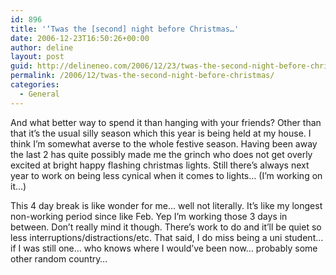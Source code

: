 ```yaml
---
id: 896
title: '‘Twas the [second] night before Christmas…'
date: 2006-12-23T16:50:26+00:00
author: deline
layout: post
guid: http://delineneo.com/2006/12/23/twas-the-second-night-before-christmas/
permalink: /2006/12/twas-the-second-night-before-christmas/
categories:
  - General
---
```

And what better way to spend it than hanging with your friends? Other than that it&#8217;s the usual silly season which this year is being held at my house. I think I&#8217;m somewhat averse to the whole festive season. Having been away the last 2 has quite possibly made me the grinch who does not get overly excited at bright happy flashing christmas lights. Still there&#8217;s always next year to work on being less cynical when it comes to lights&#8230; (I&#8217;m working on it&#8230;)

This 4 day break is like wonder for me&#8230; well not literally. It&#8217;s like my longest non-working period since like Feb. Yep I&#8217;m working those 3 days in between. Don&#8217;t really mind it though. There&#8217;s work to do and it&#8217;ll be quiet so less interruptions/distractions/etc. That said, I do miss being a uni student&#8230; if I was still one&#8230; who knows where I would&#8217;ve been now&#8230; probably some other random country&#8230;

